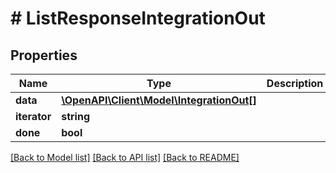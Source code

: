 # # ListResponseIntegrationOut

## Properties

Name | Type | Description | Notes
------------ | ------------- | ------------- | -------------
**data** | [**\OpenAPI\Client\Model\IntegrationOut[]**](IntegrationOut.md) |  |
**iterator** | **string** |  | [optional]
**done** | **bool** |  |

[[Back to Model list]](../../README.md#models) [[Back to API list]](../../README.md#endpoints) [[Back to README]](../../README.md)
